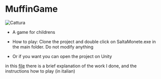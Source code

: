 # MuffinGame
![Cattura](https://user-images.githubusercontent.com/29338213/130059735-b081cfc8-47e4-4faf-b13d-f2f508898cb9.PNG)
- A game for childrens

- How to play: Clone the project and double click on SaltaMonete.exe in the main folder. Do not modify anything
- Or if you want you can open the project on Unity

in this [file](muffingame.pdf) there is a brief explanation of the work I done, and the instructions how to play (in italian)
